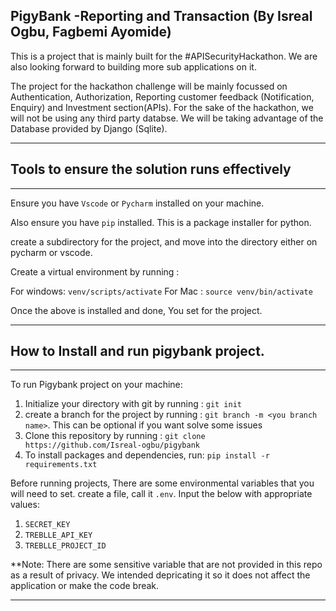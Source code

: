 ﻿## PigyBank -Reporting and Transaction (By Isreal Ogbu, Fagbemi Ayomide)

This is a project that is mainly built for the #APISecurityHackathon. We are also looking forward to building more sub applications on it.

The project for the hackathon challenge will be mainly focussed on Authentication, Authorization, Reporting customer feedback (Notification, Enquiry) and Investment section(APIs).
For the sake of the hackathon, we will not be using any third party databse. We will be taking advantage of the
Database provided by Django (Sqlite).
***

## Tools to ensure the solution runs effectively
***

Ensure you have `Vscode` or `Pycharm` installed on your machine.

Also ensure you have `pip` installed. This is a package installer for python.

create a subdirectory for the project, and move into the directory either on pycharm or vscode.

Create a virtual environment by running :

For windows: `venv/scripts/activate`
For Mac : `source venv/bin/activate`

Once the above  is installed and done, You set for the project.
***
## How to Install and run pigybank project.
***
To run Pigybank project on your machine:
1. Initialize your directory with git by running : `git init`
2. create a branch for the project by running : `git branch -m <you branch name>`. This can be optional if you want solve some issues 
3. Clone this repository by running : `git clone https://github.com/Isreal-ogbu/pigybank`
4. To install packages and dependencies, run: `pip install -r requirements.txt`

Before running projects, There are some environmental variables that you will need to set.
create a file, call it `.env`. Input the below with appropriate values:

1. `SECRET_KEY`
2. `TREBLLE_API_KEY`
3. `TREBLLE_PROJECT_ID`

**Note: There are some sensitive variable that are not provided in this repo as a result of privacy. We intended depricating it
  so it does not affect the application or make the code break.
***

